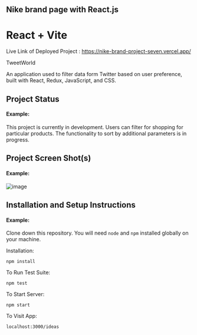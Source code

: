 ## Nike brand page with React.js
# React + Vite

Live Link of Deployed Project : https://nike-brand-project-seven.vercel.app/

TweetWorld 

An application used to filter data form Twitter based on user preference, built with React, Redux, JavaScript, and CSS.

## Project Status

#### Example:

This project is currently in development. Users can filter for shopping for particular products. The functionality to sort by additional parameters is in progress.

## Project Screen Shot(s)

#### Example:   

![image](https://github.com/dipakpatil5050/Nike-brand-Project/assets/92545685/0e660bfa-2950-44c1-985f-59075518b4a5)




## Installation and Setup Instructions

#### Example:  

Clone down this repository. You will need `node` and `npm` installed globally on your machine.  

Installation:

`npm install`  

To Run Test Suite:  

`npm test`  

To Start Server:

`npm start`  

To Visit App:

`localhost:3000/ideas`  
